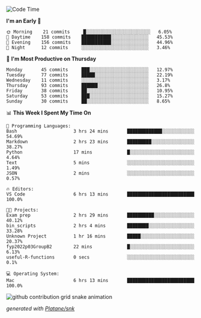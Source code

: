 <!--START_SECTION:waka-->
![Code Time](http://img.shields.io/badge/Code%20Time-109%20hrs%2034%20mins-blue)

**I'm an Early 🐤** 

```text
🌞 Morning    21 commits     █░░░░░░░░░░░░░░░░░░░░░░░░   6.05% 
🌆 Daytime    158 commits    ███████████░░░░░░░░░░░░░░   45.53% 
🌃 Evening    156 commits    ███████████░░░░░░░░░░░░░░   44.96% 
🌙 Night      12 commits     ░░░░░░░░░░░░░░░░░░░░░░░░░   3.46%

```
📅 **I'm Most Productive on Thursday** 

```text
Monday       45 commits     ███░░░░░░░░░░░░░░░░░░░░░░   12.97% 
Tuesday      77 commits     █████░░░░░░░░░░░░░░░░░░░░   22.19% 
Wednesday    11 commits     ░░░░░░░░░░░░░░░░░░░░░░░░░   3.17% 
Thursday     93 commits     ██████░░░░░░░░░░░░░░░░░░░   26.8% 
Friday       38 commits     ██░░░░░░░░░░░░░░░░░░░░░░░   10.95% 
Saturday     53 commits     ███░░░░░░░░░░░░░░░░░░░░░░   15.27% 
Sunday       30 commits     ██░░░░░░░░░░░░░░░░░░░░░░░   8.65%

```


📊 **This Week I Spent My Time On** 

```text
💬 Programming Languages: 
Bash                     3 hrs 24 mins       █████████████░░░░░░░░░░░░   54.69% 
Markdown                 2 hrs 23 mins       █████████░░░░░░░░░░░░░░░░   38.27% 
Python                   17 mins             █░░░░░░░░░░░░░░░░░░░░░░░░   4.64% 
Text                     5 mins              ░░░░░░░░░░░░░░░░░░░░░░░░░   1.49% 
JSON                     2 mins              ░░░░░░░░░░░░░░░░░░░░░░░░░   0.57%

🔥 Editors: 
VS Code                  6 hrs 13 mins       █████████████████████████   100.0%

🐱‍💻 Projects: 
Exam prep                2 hrs 29 mins       ██████████░░░░░░░░░░░░░░░   40.12% 
bin_scripts              2 hrs 4 mins        ████████░░░░░░░░░░░░░░░░░   33.28% 
Unknown Project          1 hr 16 mins        █████░░░░░░░░░░░░░░░░░░░░   20.37% 
fyp2022p03GroupB2        22 mins             █░░░░░░░░░░░░░░░░░░░░░░░░   6.13% 
useful-R-functions       0 secs              ░░░░░░░░░░░░░░░░░░░░░░░░░   0.1%

💻 Operating System: 
Mac                      6 hrs 13 mins       █████████████████████████   100.0%

```


<!--END_SECTION:waka-->


<!--Snake Game-->
![github contribution grid snake animation](https://raw.githubusercontent.com/viggo-gascou/viggo-gascou/output/github-contribution-grid-snake.svg)

_generated with [Platane/snk](https://github.com/Platane/snk)_
<!--Snake Game-->

